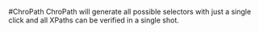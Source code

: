 #ChroPath
ChroPath will generate all possible selectors with just a single click and all XPaths can be verified in a single shot.

